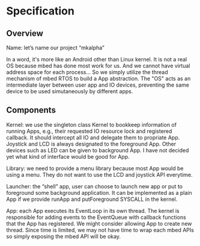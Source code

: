 Specification
==============

Overview
-------------------------

Name: let’s name our project “mkalpha”

In a word, it's more like an Android other than Linux kernel. It is not a real OS because mbed has done most work for us. And we cannot have virtual address space for each process... So we simply utilize the thread mechanism of mbed RTOS to build a App abstraction. The "OS" acts as an intermediate layer between user app and IO devices, preventing the same device to be used simutaneously by different apps.

Components
-------------------------

Kernel: we use the singleton class Kernel to bookkeep information of running Apps, e.g., their requested IO resource lock and registered callback. It should intercept all IO and delegate them to propriate App. Joystick and LCD is always designated to the foreground App. Other devices such as LED can be given to background App. I have not decided yet what kind of interface would be good for App.

Library: we need to provide a menu library because most App would be using a menu. They do not want to use the LCD and joystick API everytime.

Launcher: the “shell” app, user can choose to launch new app or put to foreground some background application. It can be implemented as a plain App if we provide runApp and putForeground SYSCALL in the kernel.

App: each App executes its EventLoop in its own thread. The kernel is responsible for adding events to the EventQueue with callback functions that the App has registered. We might consider allowing App to create new thread. Since time is limited, we may not have time to wrap each mbed APIs so simply exposing the mbed API will be okay.
